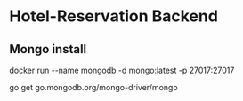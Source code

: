 # Hotel-Reservation Backend

## Mongo install
docker run --name mongodb -d mongo:latest -p 27017:27017

go get go.mongodb.org/mongo-driver/mongo

